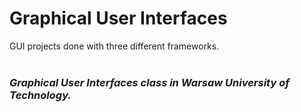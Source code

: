 # Graphical User Interfaces
 GUI projects done with three different frameworks.<br><br>
 
 ### *Graphical User Interfaces class in Warsaw University of Technology.*

